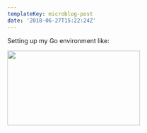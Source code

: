 ```yaml
---
templateKey: microblog-post
date: '2018-06-27T15:22:24Z'
---
```


Setting up my Go environment like:

<img src="/wp-content/uploads/2018/06/ihave-300x169.jpg" alt="" width="300" height="169" class="alignnone size-medium wp-image-776" />

